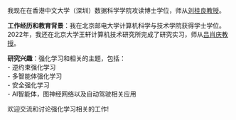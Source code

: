我现在在香港中文大学（深圳）数据科学学院攻读博士学位，师从<a href='https://scholar.google.com/citations?user=WMkMTb4AAAAJ'>刘桂良教授</a>。

**工作经历和教育背景**：我在北京邮电大学计算机科学与技术学院获得学士学位。2022年，我还在北京大学王轩计算机技术研究所完成了研究实习，师从<a href='https://www.icst.pku.edu.cn/szwdclyjs/kydw/ggcy/1288883.htm'>吕肖庆教授</a>。

**研究兴趣**：强化学习和相关的主题，包括：<br />
        - 逆约束强化学习<br />
        - 多智能体强化学习<br />
        - 安全强化学习<br />
        - AI智能体，图神经网络以及自动驾驶相关应用<br />

欢迎交流和讨论强化学习相关的工作!
